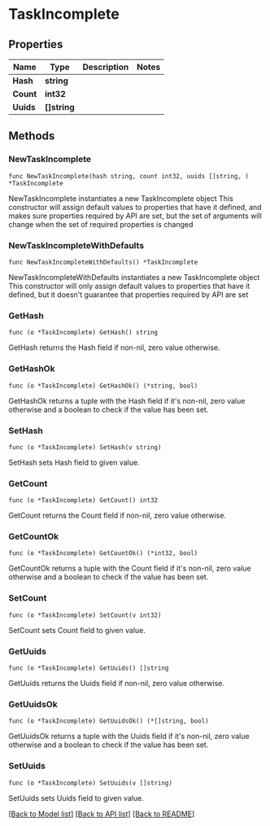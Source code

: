 # TaskIncomplete

## Properties

Name | Type | Description | Notes
------------ | ------------- | ------------- | -------------
**Hash** | **string** |  | 
**Count** | **int32** |  | 
**Uuids** | **[]string** |  | 

## Methods

### NewTaskIncomplete

`func NewTaskIncomplete(hash string, count int32, uuids []string, ) *TaskIncomplete`

NewTaskIncomplete instantiates a new TaskIncomplete object
This constructor will assign default values to properties that have it defined,
and makes sure properties required by API are set, but the set of arguments
will change when the set of required properties is changed

### NewTaskIncompleteWithDefaults

`func NewTaskIncompleteWithDefaults() *TaskIncomplete`

NewTaskIncompleteWithDefaults instantiates a new TaskIncomplete object
This constructor will only assign default values to properties that have it defined,
but it doesn't guarantee that properties required by API are set

### GetHash

`func (o *TaskIncomplete) GetHash() string`

GetHash returns the Hash field if non-nil, zero value otherwise.

### GetHashOk

`func (o *TaskIncomplete) GetHashOk() (*string, bool)`

GetHashOk returns a tuple with the Hash field if it's non-nil, zero value otherwise
and a boolean to check if the value has been set.

### SetHash

`func (o *TaskIncomplete) SetHash(v string)`

SetHash sets Hash field to given value.


### GetCount

`func (o *TaskIncomplete) GetCount() int32`

GetCount returns the Count field if non-nil, zero value otherwise.

### GetCountOk

`func (o *TaskIncomplete) GetCountOk() (*int32, bool)`

GetCountOk returns a tuple with the Count field if it's non-nil, zero value otherwise
and a boolean to check if the value has been set.

### SetCount

`func (o *TaskIncomplete) SetCount(v int32)`

SetCount sets Count field to given value.


### GetUuids

`func (o *TaskIncomplete) GetUuids() []string`

GetUuids returns the Uuids field if non-nil, zero value otherwise.

### GetUuidsOk

`func (o *TaskIncomplete) GetUuidsOk() (*[]string, bool)`

GetUuidsOk returns a tuple with the Uuids field if it's non-nil, zero value otherwise
and a boolean to check if the value has been set.

### SetUuids

`func (o *TaskIncomplete) SetUuids(v []string)`

SetUuids sets Uuids field to given value.



[[Back to Model list]](../README.md#documentation-for-models) [[Back to API list]](../README.md#documentation-for-api-endpoints) [[Back to README]](../README.md)


